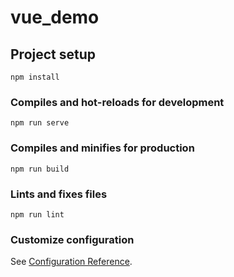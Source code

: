 # vue_demo

## Project setup
```
npm install
```

### Compiles and hot-reloads for development
```
npm run serve
```

### Compiles and minifies for production
```
npm run build
```

### Lints and fixes files
```
npm run lint
```

### Customize configuration
See [Configuration Reference](https://cli.vuejs.org/config/).
<!-- 
git命令提交步骤：
  git status 查看当前文件状态，红色为未提交到本地仓库
  git add <fileName> 添加到git
  git commit -m "描述"  提交到本地仓库
  git push 推送到远程分支
 -->
